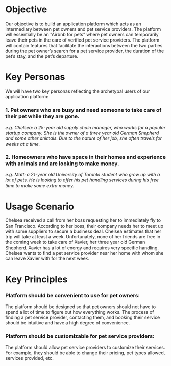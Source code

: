 # Objective
Our objective is to build an application platform which acts as an intermediary between pet owners and pet service providers. The platform will essentially be an “Airbnb for pets” where pet owners can temporarily leave their pets in the care of verified pet service providers. The platform will contain features that facilitate the interactions between the two parties during the pet owner’s search for a pet service provider, the duration of the pet’s stay, and the pet’s departure.

# Key Personas
We will have two key personas reflecting the archetypal users of our application platform:
### 1. Pet owners who are busy and need someone to take care of their pet while they are gone.
*e.g. Chelsea: a 25-year old supply chain manager, who works for a popular startup company. She is the owner of a three year old German Shepherd and some other animals. Due to the nature of her job, she often travels for weeks at a time.*

### 2. Homeowners who have space in their homes and experience with animals and are looking to make money.
*e.g. Matt: a 21-year old University of Toronto student who grew up with a lot of pets. He is looking to offer his pet handling services during his free time to make some extra money.*

# Usage Scenario
Chelsea received a call from her boss requesting her to immediately fly to San Francisco. According to her boss, their company needs her to meet up with some suppliers to secure a business deal. Chelsea estimates that her trip will take at least a week. Unfortunately, none of her friends are free in the coming week to take care of Xavier, her three year old German Shepherd. Xavier has a lot of energy and requires very specific handling. Chelsea wants to find a pet service provider near her home with whom she can leave Xavier with for the next week.

# Key Principles
### Platform should be convenient to use for pet owners:
The platform should be designed so that pet owners should not have to spend a lot of time to figure out how everything works. The process of finding a pet service provider, contacting them, and booking their service should be intuitive and have a high degree of convenience.

### Platform should be customizable for pet service providers:
The platform should allow pet service providers to customize their services. For example, they should be able to change their pricing, pet types allowed, services provided, etc.
